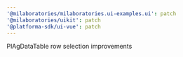 ```yaml
---
'@milaboratories/milaboratories.ui-examples.ui': patch
'@milaboratories/uikit': patch
'@platforma-sdk/ui-vue': patch
---
```


PlAgDataTable row selection improvements
